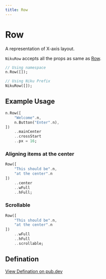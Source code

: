 ```yaml
---
title: Row
---
```

# Row
A representation of X-axis layout.

`NikuRow` accepts all the props as same as [Row](https://api.flutter.dev/flutter/widgets/Row-class.html).

```dart
// Using namespace
n.Row([]);

// Using Niku Prefix
NikuRow([]);
```

## Example Usage
```dart
n.Row([
    "Welcome".n,
    n.Button("Enter".n),
])
    ..mainCenter
    ..crossStart
    ..px = 16;
```

### Aligning items at the center
```dart
Row([
    "This should be".n,
    "at the center".n
])
    ..center
    ..wFull
    ..hFull;
```

### Scrollable
```dart
Row([
    "This should be".n,
    "at the center".n
])
    ..wFull
    ..hFull
    ..scrollable;
```

## Defination
[View Defination on pub.dev](https://pub.dev/documentation/niku/latest/widget_row/NikuRow-class.html)
